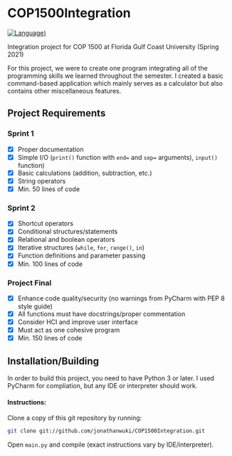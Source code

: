 # COP1500Integration
[![Language](https://img.shields.io/badge/language-Python-green.svg?style=flat-square))](https://www.python.org/)

Integration project for COP 1500 at Florida Gulf Coast University (Spring 2021)

For this project, we were to create one program integrating all of the programming skills we learned throughout the semester. I created a basic command-based application which mainly serves as a calculator but also contains other miscellaneous features.

## Project Requirements

### Sprint 1
- [x] Proper documentation
- [x] Simple I/O (`print()` function with `end=` and `sep=` arguments), `input()` function)
- [x] Basic calculations (addition, subtraction, etc.)
- [x] String operators
- [x] Min. 50 lines of code

### Sprint 2
- [x] Shortcut operators
- [x] Conditional structures/statements
- [x] Relational and boolean operators
- [x] Iterative structures (`while`, `for`, `range()`, `in`)
- [x] Function definitions and parameter passing
- [x] Min. 100 lines of code

### Project Final
- [x] Enhance code quality/security (no warnings from PyCharm with PEP 8 style guide)
- [x] All functions must have docstrings/proper commentation
- [x] Consider HCI and improve user interface
- [x] Must act as one cohesive program
- [x] Min. 150 lines of code

## Installation/Building
In order to build this project, you need to have Python 3 or later. I used PyCharm for compliation, but any IDE or interpreter should work.

#### Instructions:

Clone a copy of this git repository by running:

```bash
git clone git://github.com/jonathanwuki/COP1500Integration.git
```

Open `main.py` and compile (exact instructions vary by IDE/interpreter).
